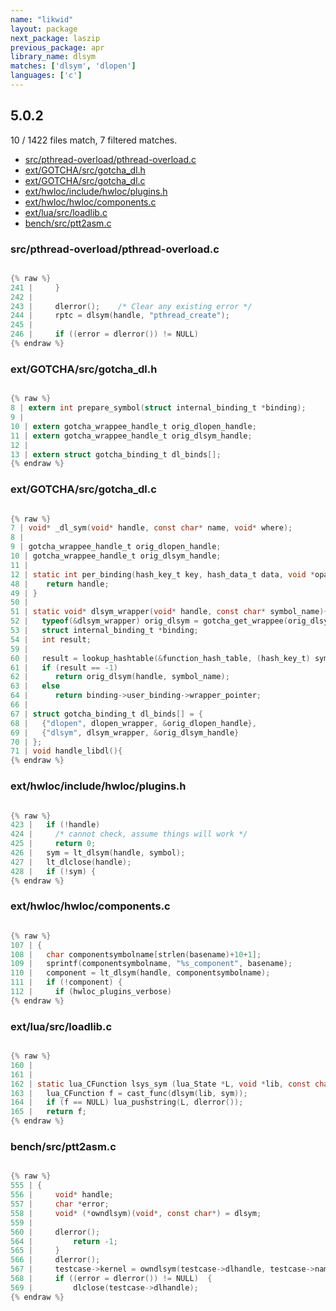 ```yaml
---
name: "likwid"
layout: package
next_package: laszip
previous_package: apr
library_name: dlsym
matches: ['dlsym', 'dlopen']
languages: ['c']
---
```

## 5.0.2
10 / 1422 files match, 7 filtered matches.

 - [src/pthread-overload/pthread-overload.c](#srcpthread-overloadpthread-overloadc)
 - [ext/GOTCHA/src/gotcha_dl.h](#extgotchasrcgotcha_dlh)
 - [ext/GOTCHA/src/gotcha_dl.c](#extgotchasrcgotcha_dlc)
 - [ext/hwloc/include/hwloc/plugins.h](#exthwlocincludehwlocpluginsh)
 - [ext/hwloc/hwloc/components.c](#exthwlochwloccomponentsc)
 - [ext/lua/src/loadlib.c](#extluasrcloadlibc)
 - [bench/src/ptt2asm.c](#benchsrcptt2asmc)

### src/pthread-overload/pthread-overload.c

```c

{% raw %}
241 |     }
242 | 
243 |     dlerror();    /* Clear any existing error */
244 |     rptc = dlsym(handle, "pthread_create");
245 | 
246 |     if ((error = dlerror()) != NULL)
{% endraw %}

```
### ext/GOTCHA/src/gotcha_dl.h

```c

{% raw %}
8 | extern int prepare_symbol(struct internal_binding_t *binding);
9 | 
10 | extern gotcha_wrappee_handle_t orig_dlopen_handle;
11 | extern gotcha_wrappee_handle_t orig_dlsym_handle;
12 | 
13 | extern struct gotcha_binding_t dl_binds[];
{% endraw %}

```
### ext/GOTCHA/src/gotcha_dl.c

```c

{% raw %}
7 | void* _dl_sym(void* handle, const char* name, void* where);
8 | 
9 | gotcha_wrappee_handle_t orig_dlopen_handle;
10 | gotcha_wrappee_handle_t orig_dlsym_handle;
11 | 
12 | static int per_binding(hash_key_t key, hash_data_t data, void *opaque KNOWN_UNUSED)
48 |    return handle;
49 | }
50 | 
51 | static void* dlsym_wrapper(void* handle, const char* symbol_name){
52 |   typeof(&dlsym_wrapper) orig_dlsym = gotcha_get_wrappee(orig_dlsym_handle);
53 |   struct internal_binding_t *binding;
54 |   int result;
59 |   
60 |   result = lookup_hashtable(&function_hash_table, (hash_key_t) symbol_name, (hash_data_t *) &binding);
61 |   if (result == -1)
62 |      return orig_dlsym(handle, symbol_name);
63 |   else
64 |      return binding->user_binding->wrapper_pointer;
66 | 
67 | struct gotcha_binding_t dl_binds[] = {
68 |   {"dlopen", dlopen_wrapper, &orig_dlopen_handle},
69 |   {"dlsym", dlsym_wrapper, &orig_dlsym_handle}
70 | };     
71 | void handle_libdl(){
{% endraw %}

```
### ext/hwloc/include/hwloc/plugins.h

```c

{% raw %}
423 |   if (!handle)
424 |     /* cannot check, assume things will work */
425 |     return 0;
426 |   sym = lt_dlsym(handle, symbol);
427 |   lt_dlclose(handle);
428 |   if (!sym) {
{% endraw %}

```
### ext/hwloc/hwloc/components.c

```c

{% raw %}
107 | {
108 |   char componentsymbolname[strlen(basename)+10+1];
109 |   sprintf(componentsymbolname, "%s_component", basename);
110 |   component = lt_dlsym(handle, componentsymbolname);
111 |   if (!component) {
112 |     if (hwloc_plugins_verbose)
{% endraw %}

```
### ext/lua/src/loadlib.c

```c

{% raw %}
160 | 
161 | 
162 | static lua_CFunction lsys_sym (lua_State *L, void *lib, const char *sym) {
163 |   lua_CFunction f = cast_func(dlsym(lib, sym));
164 |   if (f == NULL) lua_pushstring(L, dlerror());
165 |   return f;
{% endraw %}

```
### bench/src/ptt2asm.c

```c

{% raw %}
555 | {
556 |     void* handle;
557 |     char *error;
558 |     void* (*owndlsym)(void*, const char*) = dlsym;
559 | 
560 |     dlerror();
564 |         return -1;
565 |     }
566 |     dlerror();
567 |     testcase->kernel = owndlsym(testcase->dlhandle, testcase->name);
568 |     if ((error = dlerror()) != NULL)  {
569 |         dlclose(testcase->dlhandle);
{% endraw %}

```